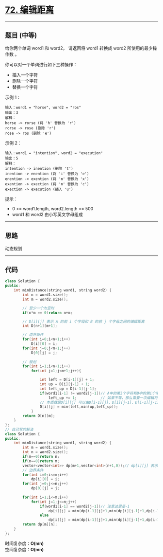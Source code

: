 # [72. 编辑距离](https://leetcode.cn/problems/edit-distance/description/)

---

## 题目 (中等)

给你两个单词 word1 和 word2， 请返回将 word1 转换成 word2 所使用的最少操作数  。  

你可以对一个单词进行如下三种操作：  

- 插入一个字符
- 删除一个字符
- 替换一个字符

示例 1：  
```
输入：word1 = "horse", word2 = "ros"
输出：3
解释：
horse -> rorse (将 'h' 替换为 'r')
rorse -> rose (删除 'r')
rose -> ros (删除 'e')
```

示例 2：  
```
输入：word1 = "intention", word2 = "execution"
输出：5
解释：
intention -> inention (删除 't')
inention -> enention (将 'i' 替换为 'e')
enention -> exention (将 'n' 替换为 'x')
exention -> exection (将 'n' 替换为 'c')
exection -> execution (插入 'u')
```

提示：  

- 0 <= word1.length, word2.length <= 500
- word1 和 word2 由小写英文字母组成  

---

## 思路

动态规划

---

## 代码

```C++
class Solution {
public:
    int minDistance(string word1, string word2) {
        int n = word1.size();
        int m = word2.size();

        // 至少一个为空时
        if(n*m == 0)return n+m;

        // D[i][j] 表示 A 的前 i 个字母和 B 的前 j 个字母之间的编辑距离
        int D[n+1][m+1];

        // 边界条件
        for(int i=0;i<n+1;i++)
            D[i][0] = i;
        for(int j=0;j<m+1;j++)
            D[0][j] = j;
        
        // 规划
        for(int i=1;i<n+1;i++)
            for(int j=1;j<m+1;j++){

                int left = D[i-1][j] + 1;
                int up = D[i][j-1] + 1;
                int left_up = D[i-1][j-1];
                if(word1[i-1] != word2[j-1])// A中的第i个字符和B中的第i个字符如果相等，就不需要编辑
                    left_up += 1;           // 如果不等，那么需要一次编辑将其中一个替换为另一个
                // 本质就是D[i][j] 可以由D[i-1][j]、D[i][j-1]、D[i-1][j-1]转移得到
                D[i][j] = min(left,min(up,left_up));
            }
        return D[n][m];
    }
};
// 自己写的解法
class Solution {
public:
    int minDistance(string word1, string word2) {
        int m = word1.size();
        int n = word2.size();
        if(m==0)return n;
        if(n==0)return m;
        vector<vector<int>> dp(m+1,vector<int>(n+1,0));// dp[i][j] 表示 A 的前 i 个字母和 B 的前 j 个字母之间的编辑距离
        // 边界条件
        for(int i=0;i<=m;i++)
            dp[i][0] = i;
        for(int j=0;j<=n;j++)
            dp[0][j] = j;
        
        for(int i=1;i<=m;i++)
            for(int j=1;j<=n;j++)
                if(word1[i-1] == word2[j-1])// 注意这里是-1
                    dp[i][j] = min(dp[i-1][j]+1,min(dp[i][j-1]+1,dp[i-1][j-1]));// 如果最后两个字符相等
                else
                    dp[i][j] = min(dp[i-1][j]+1,min(dp[i][j-1]+1,dp[i-1][j-1]+1));// 如果最后两个字符不相等
        return dp[m][n];
    }
};
```

时间复杂度：**O(mn)**  
空间复杂度：**O(mn)**
